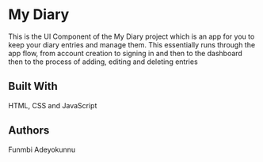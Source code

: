 # My Diary
This is the UI Component of the My Diary project which is an app for you to keep your diary entries and manage them.
This essentially runs through the app flow, from account creation to signing in and then to the dashboard then to the process of adding, editing and deleting entries

## Built With
HTML, CSS and JavaScript

## Authors
Funmbi Adeyokunnu
